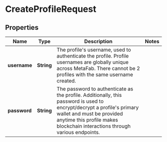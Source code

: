 

# CreateProfileRequest

## Properties

Name | Type | Description | Notes
------------ | ------------- | ------------- | -------------
**username** | **String** | The profile&#39;s username, used to authenticate the profile. Profile usernames are globally unique across MetaFab. There cannot be 2 profiles with the same username created. | 
**password** | **String** | The password to authenticate as the profile. Additionally, this password is used to encrypt/decrypt a profile&#39;s primary wallet and must be provided anytime this profile makes blockchain interactions through various endpoints. | 




